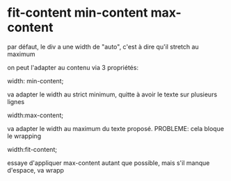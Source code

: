 # fit-content min-content max-content

par défaut, le div a une width de "auto", c'est à dire qu'il stretch au maximum

on peut l'adapter au contenu via 3 propriétés:

width: min-content;

va adapter le width au strict minimum, quitte à avoir le texte sur plusieurs lignes


width:max-content;

va adapter le width au maximum du texte proposé. PROBLEME: cela bloque le wrapping


width:fit-content; 

essaye d'appliquer max-content autant que possible, mais s'il manque d'espace, va wrapp
